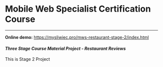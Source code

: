 # Mobile Web Specialist Certification Course
---
**Online demo:** https://mysliwiec.pro/mws-restaurant-stage-2/index.html

#### _Three Stage Course Material Project - Restaurant Reviews_

This is Stage 2 Project
